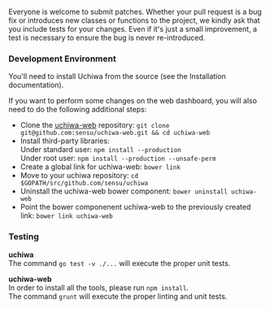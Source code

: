 Everyone is welcome to submit patches. Whether your pull request is a bug fix or introduces new classes or functions to the project, we kindly ask that you include tests for your changes. Even if it's just a small improvement, a test is necessary to ensure the bug is never re-introduced.

### Development Environment

You'll need to install Uchiwa from the source (see the Installation documentation).  

If you want to perform some changes on the web dashboard, you will also need to do the following additional steps:

* Clone the [uchiwa-web](https://github.com/sensu/uchiwa-web) repository: `git clone git@github.com:sensu/uchiwa-web.git && cd uchiwa-web`
* Install third-party libraries:  
Under standard user: `npm install --production`  
Under root user: `npm install --production --unsafe-perm`  
* Create a global link for uchiwa-web: `bower link`
* Move to your uchiwa repository: `cd $GOPATH/src/github.com/sensu/uchiwa`
* Uninstall the uchiwa-web bower component: `bower uninstall uchiwa-web`
* Point the bower componenent uchiwa-web to the previously created link: `bower link uchiwa-web`

### Testing

**uchiwa**  
The command `go test -v ./...` will execute the proper unit tests.

**uchiwa-web**  
In order to install all the tools, please run `npm install`.  
The command `grunt` will execute the proper linting and unit tests.
